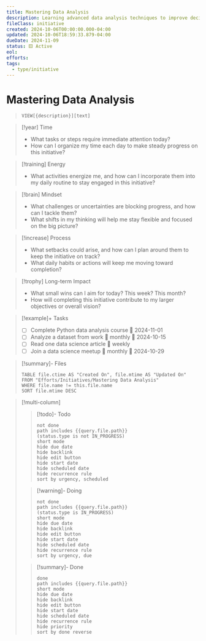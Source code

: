 ```yaml
---
title: Mastering Data Analysis
description: Learning advanced data analysis techniques to improve decision-making at work.
fileClass: initiative
created: 2024-10-06T00:00:00.000-04:00
updated: 2024-10-06T18:59:33.879-04:00
dueDate: 2024-11-09
status: 🟨 Active
eol: 
efforts:
tags:
  - type/initiative
---
```


# Mastering Data Analysis

> `VIEW[{description}][text]`

> [!year] Time
> - What tasks or steps require immediate attention today?
> - How can I organize my time each day to make steady progress on this initiative?

> [!training] Energy
> - What activities energize me, and how can I incorporate them into my daily routine to stay engaged in this initiative?

> [!brain] Mindset
> - What challenges or uncertainties are blocking progress, and how can I tackle them?
> - What shifts in my thinking will help me stay flexible and focused on the big picture?

> [!increase] Process
> - What setbacks could arise, and how can I plan around them to keep the initiative on track?
> - What daily habits or actions will keep me moving toward completion?

> [!trophy] Long-term Impact
> - What small wins can I aim for today? This week? This month?
> - How will completing this initiative contribute to my larger objectives or overall vision?

> [!example]+ Tasks
> - [ ] Complete Python data analysis course 🛫 2024-11-01
> - [ ] Analyze a dataset from work 🔁 monthly 🛫 2024-10-15
> - [ ] Read one data science article 🔁 weekly
> - [ ] Join a data science meetup 🔁 monthly 🛫 2024-10-29


> [!summary]- Files
>
> ```dataview
> TABLE file.ctime AS "Created On", file.mtime AS "Updated On"
> FROM "Efforts/Initiatives/Mastering Data Analysis"
> WHERE file.name != this.file.name
> SORT file.mtime DESC
> ```


> [!multi-column]
>
> > [!todo]- Todo
> >
> > ```tasks
> > not done
> > path includes {{query.file.path}}
> > (status.type is not IN_PROGRESS)
> > short mode
> > hide due date
> > hide backlink
> > hide edit button
> > hide start date
> > hide scheduled date
> > hide recurrence rule
> > sort by urgency, scheduled
> > ```
>
> > [!warning]- Doing
> >
> > ```tasks
> > not done
> > path includes {{query.file.path}}
> > (status.type is IN_PROGRESS)
> > short mode
> > hide due date
> > hide backlink
> > hide edit button
> > hide start date
> > hide scheduled date
> > hide recurrence rule
> > sort by urgency, due
> > ```
>
> > [!summary]- Done
> >
> > ```tasks
> > done
> > path includes {{query.file.path}}
> > short mode
> > hide due date
> > hide backlink
> > hide edit button
> > hide start date
> > hide scheduled date
> > hide recurrence rule
> > hide priority
> > sort by done reverse
> > ```
